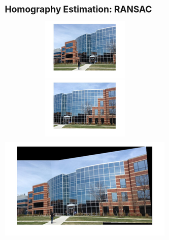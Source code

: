 # Homography Estimation: RANSAC
<p align="center">
  <img src="building1.jpg" width="50%">
  <img src="building2.jpg" width="50%">
</p>
<img src="building_ransac.jpg">
